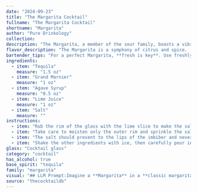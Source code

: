```yaml
---
date: "2024-09-23"
title: "The Margarita Cocktail"
fullname: "The Margarita Cocktail"
shortname: "Margarita"
author: "Pure Drinkology"
collection:
description: "The Margarita, a member of the sour family, boasts a vibrant history. Born in the 1930s, it's believed to have originated in Mexico, with its tequila base and citrusy lime juice creating a refreshing and iconic taste. "
flavor_description: "The Margarita is a symphony of citrus and spice.  The tequila's earthy agave notes dance with the bright acidity of lime juice, balanced by the sweet, orangey warmth of Grand Marnier. Agave syrup adds a touch of honeyed sweetness, while the salt rim enhances the citrus and balances the overall profile.  The result is a refreshing, complex cocktail that's both invigorating and satisfying. "
bartender_tips: "For a perfect Margarita, **fresh is key**. Use freshly squeezed lime juice, not bottled.  **Chill your ingredients:** tequila, Grand Marnier, and lime juice, for a crisp, refreshing taste.  **Rim the glass with coarse salt** for a classic touch.  **Shake well with ice** to dilute slightly and chill thoroughly.  **Don't over-shake** or you'll get a cloudy drink.  Lastly, **adjust sweetness** to your preference with agave syrup. "
ingredients:
  - item: "Tequila"
    measure: "1.5 oz"
  - item: "Grand Marnier"
    measure: "1 oz"
  - item: "Agave Syrup"
    measure: "0.5 oz"
  - item: "Lime Juice"
    measure: "1 oz"
  - item: "Salt"
    measure: ""
instructions:
  - item: "Rub the rim of the glass with the lime slice to make the salt stick to it."
  - item: "Take care to moisten only the outer rim and sprinkle the salt on it."
  - item: "The salt should present to the lips of the imbiber and never mix into the cocktail."
  - item: "Shake the other ingredients with ice, then carefully pour into the glass."
glass: "Cocktail glass"
category: "cocktail"
has_alcohol: true
base_spirit: "tequila"
family: "margarita"
visual: "## LLM Prompt:Imagine a **Margarita** in a **classic margarita glass**, the kind with a wide rim and a sloping sides. The **liquid** itself is a **beautiful, shimmering gold**, like the setting sun reflecting off the ocean. There's a **light dusting of fine salt** on the rim of the glass, creating a subtle contrast against the vibrant gold. **Describe** the **texture** of the margarita, its **clarity** or **opacity**, and any **tiny bubbles** that might rise to the surface. What is the **viscosity** like? Does it **cling to the glass** or flow easily? Finally, imagine a **small lime wedge** carefully placed on the rim of the glass, its **green hue** providing a refreshing contrast to the warm gold of the margarita.  Focus on the **details** of the lime - its **shape**, **texture**, and how its **color** interacts with the drink and the salt. "
source: "thecocktaildb"
---
```


